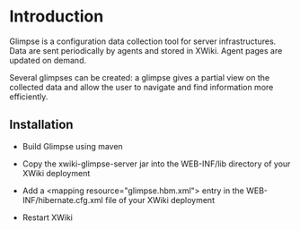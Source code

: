 Introduction
============

Glimpse is a configuration data collection tool for server infrastructures. Data are sent periodically by agents and stored in XWiki. Agent pages are updated on demand.

Several glimpses can be created: a glimpse gives a partial view on the collected data and allow the user to navigate and find information more efficiently.

Installation
------------

* Build Glimpse using maven

* Copy the xwiki-glimpse-server jar into the WEB-INF/lib directory of your XWiki deployment

* Add a &lt;mapping resource="glimpse.hbm.xml"&gt; entry in the WEB-INF/hibernate.cfg.xml file of your XWiki deployment

* Restart XWiki

